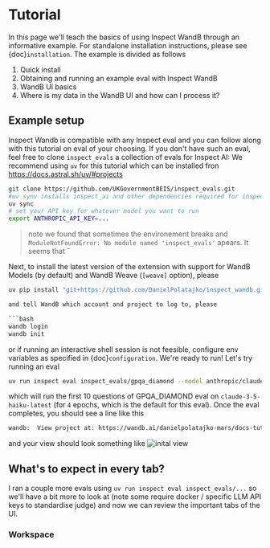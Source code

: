 # Tutorial
In this page we'll teach the basics of using Inspect WandB through an informative example.
For standalone installation instructions, please see {doc}`installation`.
The example is divided as follows 
1. Quick install
2. Obtaining and running an example eval with Inspect WandB 
3. WandB UI basics
4. Where is my data in the WandB UI and how can I process it?

## Example setup
Inspect Wandb is compatible with any Inspect eval and you can follow along with this tutorial on eval of your choosing. 
If you don't have such an eval, feel free to clone `inspect_evals` a collection of evals for Inspect AI:
We recommend using `uv` for this tutorial which can be installed fron https://docs.astral.sh/uv/#projects

```bash 
git clone https://github.com/UKGovernmentBEIS/inspect_evals.git 
#uv synv installs inspect_ai and other dependencies required for inspect_evals
uv sync   
# set your API key for whatever model you want to run
export ANTHROPIC_API_KEY=...
```
> note we found that sometimes the environement breaks and `ModuleNotFoundError: No module named 'inspect_evals'` apears. It seems that ˝

Next, to install the latest version of the extension with support for WandB Models (by default) and WandB Weave (`[weave]` option), please

```bash
uv pip install "git+https://github.com/DanielPolatajko/inspect_wandb.git[weave]"```

and tell WandB which account and project to log to, please

```bash
wandb login
wandb init
```

or if running an interactive shell session is not feesible, configure env variables as specified in {doc}`configuration`. 
We're ready to run! Let's try running an eval  
```bash
uv run inspect eval inspect_evals/gpqa_diamond --model anthropic/claude-3-5-haiku-latest --limit 10
```
which will run the first 10 questions of GPQA_DIAMOND eval on `claude-3-5-haiku-latest` (for `4` epochs, which is the default for this eval). 
Once the eval completes, you should see a line like this  
```bash 
wandb:  View project at: https://wandb.ai/danielpolatajko-mars/docs-tutorial
``` 
and your view should look something like 
![inital view](img/initial.png)

## What's to expect in every tab? 
I ran a couple more evals using `uv run inspect eval inspect_evals/...` so we'll have a bit more to look at (note some require docker / specific LLM API keys to standardise judge) and now we can review the important tabs of the UI.

###  Workspace

